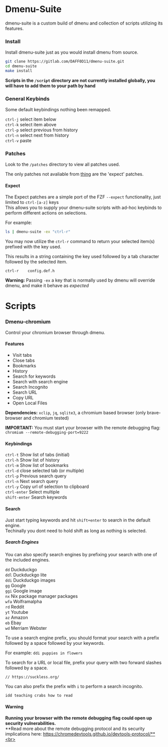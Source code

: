 # Dmenu-Suite

dmenu-suite is a custom build of dmenu and collection of scripts utilizing its features.

### Install

Install dmenu-suite just as you would install dmenu from source.

``` bash
git clone https://gitlab.com/DAFF0D11/dmenu-suite.git
cd dmenu-suite
make install
```

**Scripts in the ``/script`` directory are not currently installed globally, you will have to add them to your path by hand**

### General Keybinds

Some default keybindings nothing been remapped.

`ctrl-j` select item below<br>
`ctrl-k` select item above<br>
`ctrl-p` select previous from history<br>
`ctrl-n` select next from history<br>
`ctrl-v` paste<br>

### Patches

Look to the ``/patches`` directory to view all patches used.<br>

The only patches not avaliable from [thing](https://tools.suckless.org/dmenu/patches/) are the 'expect' patches.<br>

#### Expect

The Expect patches are a simple port of the FZF `--expect` functionality, just limited to `ctrl-[a-z]` keys<br>
This allows you to supply your dmenu-suite scripts with ad-hoc keybinds to perform different actions on selections.

For example:

``` bash
ls | dmenu-suite -ex "ctrl-r"
```

You may now utilize the `ctrl-r` command to return your selected item(s) prefixed with the key used.<br>

This results in a string containing the key used followed by a tab character followed by the selected item.

``` bash 
ctrl-r    config.def.h
```

**Warning:** Passing ``-ex`` a key that is normally used by dmenu will override dmenu, and make it behave as *expected*

# Scripts

### Dmenu-chromium

Control your chromium browser through dmenu.

#### Features

- Visit tabs
- Close tabs
- Bookmarks
- History
- Search for keywords
- Search with search engine
- Search Incognito
- Search URL
- Copy URL
- Open Local Files

**Dependencies:** `xclip`, `jq`, `sqlite3`, a chromium based browser (only brave-browser and chromium tested)<br>

**IMPORTANT:** You must start your browser with the remote debugging flag: `chromium --remote-debugging-port=9222`<br>

#### Keybindings

`ctrl-t` Show list of tabs (initial)<br>
`ctrl-h` Show list of history<br>
`ctrl-m` Show list of bookmarks<br>
`ctrl-d` close selected tab (or multiple)<br>
`ctrl-p` Previous search query<br>
`ctrl-n` Next search query<br>
`ctrl-y` Copy url of selection to clipboard<br>
`ctrl-enter` Select multiple <br>
`shift-enter` Search keywords<br>

#### Search

Just start typing keywords and hit `shift+enter` to search in the default engine.<br>
Techinally you dont need to hold shift as long as nothing is selected.<br>

##### Search Engines

You can also specify search engines by prefixing your search with one of the included engines.<br>

`dd` Duckduckgo<br>
`ddl` Duckduckgo lite<br>
`ddi` Duckduckgo images<br>
`gg` Google<br>
`ggi` Google image<br>
`nx` Nix package manager packages<br>
`wfa` Wolframalpha<br>
`rd` Reddit<br>
`yt` Youtube<br>
`az` Amazon<br>
`eb` Ebay<br>
`wd` Merriam Webster<br>

To use a search engine prefix, you should format your search with a prefix followed by a space followed by your keywords.

For example: `ddi puppies in flowers`

To search for a URL or local file, prefix your query with two forward slashes followed by a space.

`// https://suckless.org/`

You can also prefix the prefix with `i` to perform a search incognito.

`idd teaching crabs how to read`
    
#### **Warning**
**Running your browser with the remote debugging flag could open up security vulnerabilities.**<br>
**Read more about the remote debugging protocol and its security implications here: https://chromedevtools.github.io/devtools-protocol/**<br>

